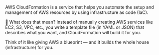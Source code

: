 AWS CloudFormation is a service that helps you automate the setup and management of AWS resources by using infrastructure as code (IaC).

🧱 What does that mean?
Instead of manually creating AWS services like EC2, S3, VPC, etc., you write a template file (in YAML or JSON) that describes what you want, and CloudFormation will build it for you.

Think of it like giving AWS a blueprint — and it builds the whole house (infrastructure) for you.

